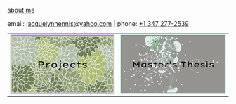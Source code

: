 [about me](about_me.md)

<p>email: <a href="mailto:jacquelynnennis@yahoo.com">jacquelynnennis@yahoo.com</a> | phone: <a href="tel:+13472772539">+1 347 277-2539</a></p>

<table>
  <tr>
    <td><a href="Masters_Thesis"><img src="projects_button.png" alt="Projects Button"></a></td>
    <td><a href="Masters_Thesis/Thesis_page.md"><img src="thesis_button.png" alt="Thesis Button"></a></td>
  </tr>
</table>
